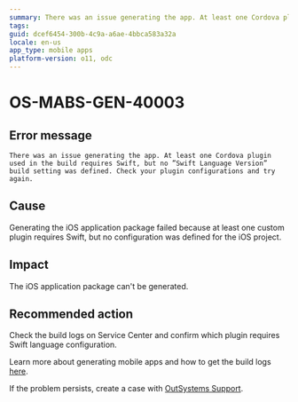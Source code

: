 ```yaml
---
summary: There was an issue generating the app. At least one Cordova plugin used in the build requires Swift, but no ”Swift Language Version” build setting was defined. Check your plugin configurations and try again.
tags:
guid: dcef6454-300b-4c9a-a6ae-4bbca583a32a
locale: en-us
app_type: mobile apps
platform-version: o11, odc
---
```


# OS-MABS-GEN-40003

## Error message

`There was an issue generating the app. At least one Cordova plugin used in the build requires Swift, but no ”Swift Language Version” build setting was defined. Check your plugin configurations and try again.`

## Cause

Generating the iOS application package failed because at least one custom plugin requires Swift, but no configuration was defined for the iOS project.

## Impact

The iOS application package can't be generated.

## Recommended action

Check the build logs on Service Center and confirm which plugin requires Swift language configuration.

Learn more about generating mobile apps and how to get the build logs [here](https://success.outsystems.com/Documentation/11/Delivering_Mobile_Apps/Generate_and_Distribute_Your_Mobile_App#download-mobile-app-build-logs).

If the problem persists, create a case with [OutSystems Support](https://www.outsystems.com/support/portal/open-support-case?ErrorCode=OS-MABS-GEN-40003).
